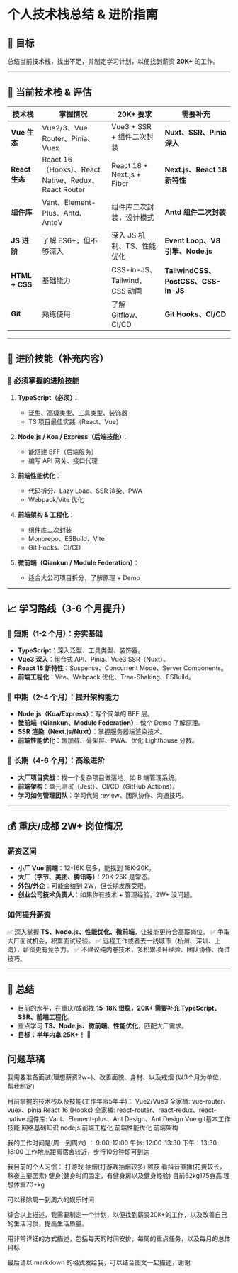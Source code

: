 # 个人技术栈总结 & 进阶指南

## 🎯 **目标**

总结当前技术栈，找出不足，并制定学习计划，以便找到薪资 **20K+** 的工作。

---

## **📌 当前技术栈 & 评估**

| 技术栈 | 掌握情况 | 20K+ 要求 | 需要补充 |
|--------|----------|-----------|-----------|
| **Vue 生态** | Vue2/3、Vue Router、Pinia、Vuex | Vue3 + SSR + 组件二次封装 | **Nuxt、SSR、Pinia 深入** |
| **React 生态** | React 16（Hooks）、React Native、Redux、React Router | React 18 + Next.js + Fiber | **Next.js、React 18 新特性** |
| **组件库** | Vant、Element-Plus、Antd、AntdV | 组件库二次封装，设计模式 | **Antd 组件二次封装** |
| **JS 进阶** | 了解 ES6+，但不够深入 | 深入 JS 机制、TS、性能优化 | **Event Loop、V8 引擎、Node.js** |
| **HTML + CSS** | 基础能力 | CSS-in-JS、Tailwind、CSS 动画 | **TailwindCSS、PostCSS、CSS-in-JS** |
| **Git** | 熟练使用 | 了解 Gitflow、CI/CD | **Git Hooks、CI/CD** |

---

## **🚀 进阶技能（补充内容）**

### **🔹 必须掌握的进阶技能**

1. **TypeScript（必须）**：
   - 泛型、高级类型、工具类型、装饰器
   - TS 项目最佳实践（React、Vue）

2. **Node.js / Koa / Express（后端技能）**：
   - 能搭建 BFF（后端服务）
   - 编写 API 网关、接口代理

3. **前端性能优化**：
   - 代码拆分、Lazy Load、SSR 渲染、PWA
   - Webpack/Vite 优化

4. **前端架构 & 工程化**：
   - 组件库二次封装
   - Monorepo、ESBuild、Vite
   - Git Hooks、CI/CD

5. **微前端（Qiankun / Module Federation）**：
   - 适合大公司项目拆分，了解原理 + Demo

---

## **📈 学习路线（3-6 个月提升）**

### **🌟 短期（1-2 个月）：夯实基础**

- **TypeScript**：深入泛型、工具类型、装饰器。
- **Vue3 深入**：组合式 API、Pinia、Vue3 SSR（Nuxt）。
- **React 18 新特性**：Suspense、Concurrent Mode、Server Components。
- **前端工程化**：Vite、Webpack 优化、Tree-Shaking、ESBuild。

### **🌟 中期（2-4 个月）：提升架构能力**

- **Node.js（Koa/Express）**：写个简单的 BFF 层。
- **微前端（Qiankun、Module Federation）**：做个 Demo 了解原理。
- **SSR 渲染（Next.js/Nuxt）**：掌握服务器端渲染技术。
- **前端性能优化**：懒加载、骨架屏、PWA、优化 Lighthouse 分数。

### **🌟 长期（4-6 个月）：高级进阶**

- **大厂项目实战**：找一个复杂项目做落地，如 B 端管理系统。
- **前端架构**：单元测试（Jest）、CI/CD（GitHub Actions）。
- **学习如何管理团队**：学习代码 review、团队协作、沟通技巧。

---

## **💰 重庆/成都 2W+ 岗位情况**

### **薪资区间**

- **小厂 Vue 前端**：12-16K 居多，能找到 18K-20K。
- **大厂（字节、美团、腾讯等）**：20K-25K 是常态。
- **外包/外企**：可能会给到 2W，但长期发展受限。
- **创业公司技术负责人**：如果你有技术 + 管理经验，2W+ 没问题。

### **如何提升薪资**

✅ 深入掌握 **TS、Node.js、性能优化、微前端**，让技能更符合高薪岗位。
✅ 争取大厂面试机会，积累面试经验。
✅ 远程工作或者去一线城市（杭州、深圳、上海），薪资更有竞争力。
✅ 不建议纯内卷技术，多积累项目经验、团队协作、面试技巧。

---

## **🚀 总结**

- 目前的水平，在重庆/成都找 **15-18K 很稳，20K+ 需要补充 TypeScript、SSR、前端工程化**。
- 重点学习 **TS、Node.js、微前端、性能优化**，匹配大厂需求。
- **目标：半年内拿 25K+！** 🚀

## 问题草稿

我需要准备面试(理想薪资2w+)、改善面貌、身材、以及戒烟  (以3个月为单位，帮我制定)

目前掌握的技术栈以及技能(工作年限5年半)：
Vue2/Vue3 全家桶: vue-router、vuex、pinia
React 16 (Hooks) 全家桶: react-router、react-redux、react-native
组件库: Vant、Element-plus、Ant Design、Ant Design Vue
git基本工作技能
网络基础知识
nodejs
前端工程化
前端性能优化
前端架构

我的工作时间是(周一到周六) ： 9:00-12:00 午休: 12:00-13:30 下午：13:30-18:00  工作地点距离宿舍较近，步行10分钟即可到达

我目前的个人习惯：
打游戏
抽烟(打游戏抽烟较多)
熬夜
看抖音直播(花费较长，熬夜主要因素)
健身(健身时间固定，有健身房以及健身经验)
目前62kg175身高 理想体重70+kg

可以移除周一到周六的娱乐时间

综合以上描述，我需要制定一个计划，以便找到薪资20K+的工作，以及改善自己的生活习惯，提高生活质量。

用非常详细的方式描述，包括每天的时间安排，每周的重点任务，以及每月的总体目标

最后请以 markdown 的格式发给我，可以结合图文一起描述，谢谢
